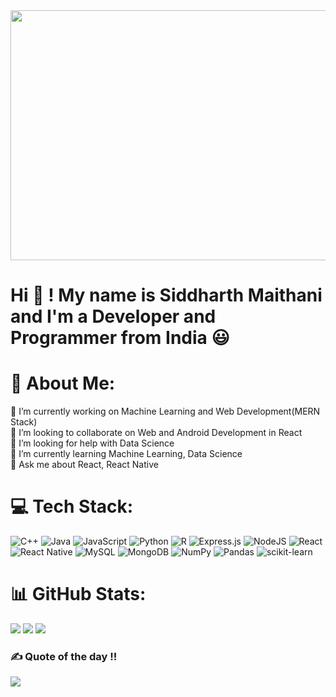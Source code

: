 <img src="https://user-images.githubusercontent.com/74038190/225813708-98b745f2-7d22-48cf-9150-083f1b00d6c9.gif" width="1000px" height="400px">

###
<h1> Hi 👋 ! My name is Siddharth Maithani and I'm a Developer and Programmer from India 😃 </h1>


# 💫 About Me:

🔭 I’m currently working on Machine Learning and Web Development(MERN Stack)<br>👯 I’m looking to collaborate on Web and Android Development in React<br>🤝 I’m looking for help with Data Science<br>🌱 I’m currently learning Machine Learning, Data Science<br>💬 Ask me about React, React Native


# 💻 Tech Stack:
![C++](https://img.shields.io/badge/c++-%2300599C.svg?style=plastic&logo=c%2B%2B&logoColor=white) ![Java](https://img.shields.io/badge/java-%23ED8B00.svg?style=plastic&logo=openjdk&logoColor=white) ![JavaScript](https://img.shields.io/badge/javascript-%23323330.svg?style=plastic&logo=javascript&logoColor=%23F7DF1E) ![Python](https://img.shields.io/badge/python-3670A0?style=plastic&logo=python&logoColor=ffdd54) ![R](https://img.shields.io/badge/r-%23276DC3.svg?style=plastic&logo=r&logoColor=white) ![Express.js](https://img.shields.io/badge/express.js-%23404d59.svg?style=plastic&logo=express&logoColor=%2361DAFB) ![NodeJS](https://img.shields.io/badge/node.js-6DA55F?style=plastic&logo=node.js&logoColor=white) ![React](https://img.shields.io/badge/react-%2320232a.svg?style=plastic&logo=react&logoColor=%2361DAFB) ![React Native](https://img.shields.io/badge/react_native-%2320232a.svg?style=plastic&logo=react&logoColor=%2361DAFB) ![MySQL](https://img.shields.io/badge/mysql-%2300000f.svg?style=plastic&logo=mysql&logoColor=white) ![MongoDB](https://img.shields.io/badge/MongoDB-%234ea94b.svg?style=plastic&logo=mongodb&logoColor=white) ![NumPy](https://img.shields.io/badge/numpy-%23013243.svg?style=plastic&logo=numpy&logoColor=white) ![Pandas](https://img.shields.io/badge/pandas-%23150458.svg?style=plastic&logo=pandas&logoColor=white) ![scikit-learn](https://img.shields.io/badge/scikit--learn-%23F7931E.svg?style=plastic&logo=scikit-learn&logoColor=white)

# 📊 GitHub Stats:

<img src="https://github-readme-stats.vercel.app/api?username=SidM24&theme=nightowl&hide_border=false&include_all_commits=true&count_private=true"  />
<img src= "https://github-readme-streak-stats.herokuapp.com/?user=SidM24&theme=nightowl&hide_border=false" />
<img src="https://github-readme-stats.vercel.app/api/top-langs/?username=SidM24&theme=nightowl&hide_border=false&include_all_commits=true&count_private=true&layout=compact" >



### ✍️ Quote of the day !!
![](https://quotes-github-readme.vercel.app/api?type=horizontal&theme=radical)

<!-- Proudly created with GPRM ( https://gprm.itsvg.in ) -->
